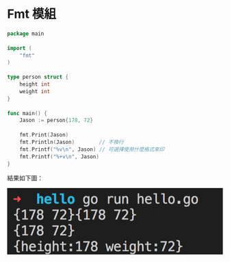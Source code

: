 # Fmt 模組

```go
package main

import (
	"fmt"
)

type person struct {
	height int
	weight int
}

func main() {
	Jason := person{178, 72}

	fmt.Print(Jason)
	fmt.Println(Jason)        // 不換行
	fmt.Printf("%v\n", Jason) // 可選擇使用什麼格式來印
	fmt.Printf("%+v\n", Jason)
}

```

結果如下圖：

![](.gitbook/assets/screen-shot-2018-08-30-at-4.04.58-pm%20%282%29.png)



